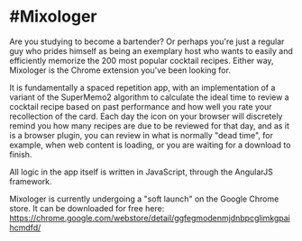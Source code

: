#Mixologer
===

Are you studying to become a bartender? Or perhaps you're just a regular guy who prides himself as being an exemplary host who wants to easily and efficiently memorize the 200 most popular cocktail recipes. Either way, Mixologer is the Chrome extension you've been looking for. 

It is fundamentally a spaced repetition app, with an implementation of a variant of the SuperMemo2 algorithm to calculate the ideal time to review a cocktail recipe based on past performance and how well you rate your recollection of the card. Each day the icon on your browser will discretely remind you how many recipes are due to be reviewed for that day, and as it is a browser plugin, you can review in what is normally "dead time", for example, when web content is loading, or you are waiting for a download to finish.

All logic in the app itself is written in JavaScript, through the AngularJS framework.

Mixologer is currently undergoing a "soft launch" on the Google Chrome store. It can be downloaded for free here: https://chrome.google.com/webstore/detail/ggfegmodenmjdnbpcglimkgpaihcmdfd/
